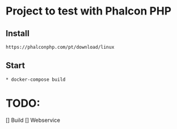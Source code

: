# Project to test with Phalcon PHP

## Install
	https://phalconphp.com/pt/download/linux

## Start
    * docker-compose build


# TODO:

[] Build
[] Webservice

